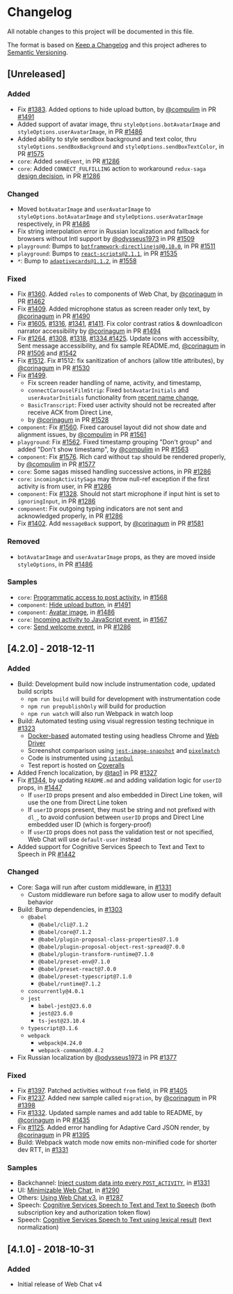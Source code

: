 # Changelog

All notable changes to this project will be documented in this file.

The format is based on [Keep a Changelog](http://keepachangelog.com/en/1.0.0/)
and this project adheres to [Semantic Versioning](http://semver.org/spec/v2.0.0.html).

<!-- CHANGELOG line template
### Added/Changed/Removed
- Added something, by [@johndoe](https://github.com/johndoe), in PR [#XXX](https://github.com/Microsoft/BotFramework-WebChat/pull/XXX)

### Changed (for dependency bumps)
- `core`: Bumps to [`abc@1.2.3`](https://npmjs.com/package/abc/), in PR [#XXX](https://github.com/Microsoft/BotFramework-WebChat/pull/XXX)

### Fixed
- Fix [#XXX](https://github.com/Microsoft/BotFramework-WebChat/issues/XXX). Patched something, by [@johndoe](https://github.com/johndoe) in PR [#XXX](https://github.com/Microsoft/BotFramework-WebChat/pull/XXX)
-->

## [Unreleased]
### Added
- Fix [#1383](https://github.com/Microsoft/BotFramework-WebChat/issues/1383). Added options to hide upload button, by [@compulim](https://github.com/compulim) in PR [#1491](https://github.com/Microsoft/BotFramework-WebChat/pull/1491)
- Added support of avatar image, thru `styleOptions.botAvatarImage` and `styleOptions.userAvatarImage`, in PR [#1486](https://github.com/Microsoft/BotFramework-WebChat/pull/1486)
- Added ability to style sendbox background and text color, thru `styleOptions.sendBoxBackground` and `styleOptions.sendBoxTextColor`, in PR [#1575](https://github.com/Microsoft/BotFramework-WebChat/pull/1575)
- `core`: Added `sendEvent`, in PR [#1286](https://github.com/Microsoft/BotFramework-WebChat/pull/1286)
- `core`: Added `CONNECT_FULFILLING` action to workaround `redux-saga` [design decision](https://github.com/redux-saga/redux-saga/issues/1651), in PR [#1286](https://github.com/Microsoft/BotFramework-WebChat/pull/1286)

### Changed
- Moved `botAvatarImage` and `userAvatarImage` to `styleOptions.botAvatarImage` and `styleOptions.userAvatarImage` respectively, in PR [#1486](https://github.com/Microsoft/BotFramework-WebChat/pull/1486)
- Fix string interpolation error in Russian localization and fallback for browsers without Intl support by [@odysseus1973](https://github.com/odysseus1973) in PR [#1509](https://github.com/Microsoft/BotFramework-WebChat/pull/1509)
- `playground`: Bumps to [`botframework-directlinejs@0.10.0`](https://github.com/Microsoft/BotFramework-DirectLineJS/), in PR [#1511](https://github.com/Microsoft/BotFramework-WebChat/pull/1511)
- `playground`: Bumps to [`react-scripts@2.1.1`](https://npmjs.com/package/react-scripts/), in PR [#1535](https://github.com/Microsoft/BotFramework-WebChat/pull/1535)
- `*`: Bump to [`adaptivecards@1.1.2`](https://npmjs.com/package/adaptivecards/), in [#1558](https://github.com/Microsoft/BotFramework-WebChat/pull/1558)

### Fixed
- Fix [#1360](https://github.com/Microsoft/BotFramework-WebChat/issues/1360). Added `roles` to components of Web Chat, by [@corinagum](https://github.com/corinagum) in PR [#1462](https://github.com/Microsoft/BotFramework-WebChat/pull/1462)
- Fix [#1409](https://github.com/Microsoft/BotFramework-WebChat/issues/1409). Added microphone status as screen reader only text, by [@corinagum](https://github.com/corinagum) in PR [#1490](https://github.com/Microsoft/BotFramework-WebChat/pull/1490)
- Fix [#1605](https://github.com/Microsoft/BotFramework-WebChat/issues/1305), [#1316](https://github.com/Microsoft/BotFramework-WebChat/issues/1316), [#1341](https://github.com/Microsoft/BotFramework-WebChat/issues/1341), [#1411](https://github.com/Microsoft/BotFramework-WebChat/issues/1411). Fix color contrast ratios & downloadIcon narrator accessibility by [@corinagum](https://github.com/corinagum) in PR [#1494](https://github.com/Microsoft/BotFramework-WebChat/pull/1494)
- Fix [#1264](https://github.com/Microsoft/BotFramework-WebChat/issues/1264), [#1308](https://github.com/Microsoft/BotFramework-WebChat/issues/1308), [#1318](https://github.com/Microsoft/BotFramework-WebChat/issues/1318), [#1334](https://github.com/Microsoft/BotFramework-WebChat/issues/1334),[#1425](https://github.com/Microsoft/BotFramework-WebChat/issues/1425). Update icons with accessibilty, Sent message accessibility, and fix sample README.md,  [@corinagum](https://github.com/corinagum) in PR [#1506](https://github.com/Microsoft/BotFramework-WebChat/pull/1506) and [#1542](https://github.com/Microsoft/BotFramework-WebChat/pull/1542)
- Fix [#1512](https://github.com/Microsoft/BotFramework-WebChat/issues/1512). Fix #1512: fix sanitization of anchors (allow title attributes), by [@corinagum](https://github.com/corinagum) in PR [#1530](https://github.com/Microsoft/BotFramework-WebChat/pull/1530)
- Fix [#1499](https://github.com/Microsoft/BotFramework-WebChat/issues/1499).
  - Fix screen reader handling of name, activity, and timestamp,
  - `connectCarouselFilmStrip`: Fixed `botAvatarInitials` and `userAvatarInitials` functionality from [recent name change](https://github.com/Microsoft/BotFramework-WebChat/pull/1486),
  - `BasicTranscript`: Fixed user activity should not be recreated after receive ACK from Direct Line,
  - by [@corinagum](https://github.com/corinagum) in PR [#1528](https://github.com/Microsoft/BotFramework-WebChat/pull/1528)
- `component`: Fix [#1560](https://github.com/Microsoft/BotFramework-WebChat/issues/1560). Fixed carousel layout did not show date and alignment issues, by [@compulim](https://github.com/compulim) in PR [#1561](https://github.com/Microsoft/BotFramework-WebChat/pull/1561)
- `playground`: Fix [#1562](https://github.com/Microsoft/BotFramework-WebChat/issues/1562). Fixed timestamp grouping "Don't group" and added "Don't show timestamp", by [@compulim](https://github.com/compulim) in PR [#1563](https://github.com/Microsoft/BotFramework-WebChat/pull/1563)
- `component`: Fix [#1576](https://github.com/Microsoft/BotFramework-WebChat/issues/1576). Rich card without `tap` should be rendered properly, by [@compulim](https://github.com/compulim) in PR [#1577](https://github.com/Microsoft/BotFramework-WebChat/pull/1577)
- `core`: Some sagas missed handling successive actions, in PR [#1286](https://github.com/Microsoft/BotFramework-WebChat/pull/1286)
- `core`: `incomingActivitySaga` may throw null-ref exception if the first activity is from user, in PR [#1286](https://github.com/Microsoft/BotFramework-WebChat/pull/1286)
- `component`: Fix [#1328](https://github.com/Microsoft/BotFramework-WebChat/issues/1328). Should not start microphone if input hint is set to `ignoringInput`, in PR [#1286](https://github.com/Microsoft/BotFramework-WebChat/pull/1286)
- `component`: Fix outgoing typing indicators are not sent and acknowledged properly, in PR [#1286](https://github.com/Microsoft/BotFramework-WebChat/pull/1286)
- Fix [#1402](https://github.com/Microsoft/BotFramework-WebChat/issues/1402). Add `messageBack` support, by [@corinagum](https://github.com/corinagum) in PR [#1581](https://github.com/Microsoft/BotFramework-WebChat/pull/1581)

### Removed
- `botAvatarImage` and `userAvatarImage` props, as they are moved inside `styleOptions`, in PR [#1486](https://github.com/Microsoft/BotFramework-WebChat/pull/1486)

### Samples
- `core`: [Programmatic access to post activity](https://microsoft.github.io/BotFramework-WebChat/15.c.programmatic-post-activity/), in [#1568](https://github.com/Microsoft/BotFramework-WebChat/pull/1568)
- `component`: [Hide upload button](https://microsoft.github.io/BotFramework-WebChat/05.d.hide-upload-button-styling/), in [#1491](https://github.com/Microsoft/BotFramework-WebChat/pull/1491)
- `component`: [Avatar image](https://microsoft.github.io/BotFramework-WebChat/04.b.display-user-bot-images-styling/), in [#1486](https://github.com/Microsoft/BotFramework-WebChat/pull/1486)
- `core`: [Incoming activity to JavaScript event](https://microsoft.github.io/BotFramework-WebChat/15.b.incoming-activity-event/), in [#1567](https://github.com/Microsoft/BotFramework-WebChat/pull/1567)
- `core`: [Send welcome event](https://microsoft.github.io/BotFramework-WebChat/15.b.backchannel-send-welcome-event/), in PR [#1286](https://github.com/Microsoft/BotFramework-WebChat/pull/1286)

## [4.2.0] - 2018-12-11
### Added
- Build: Development build now include instrumentation code, updated build scripts
   - `npm run build` will build for development with instrumentation code
   - `npm run prepublishOnly` will build for production
   - `npm run watch` will also run Webpack in watch loop
- Build: Automated testing using visual regression testing technique in [#1323](https://github.com/Microsoft/BotFramework-WebChat/pull/1323)
   - [Docker-based](https://github.com/SeleniumHQ/docker-selenium) automated testing using headless Chrome and [Web Driver](https://npmjs.com/packages/selenium-webdriver)
   - Screenshot comparison using [`jest-image-snapshot`](https://npmjs.com/packages/jest-image-snapshot) and [`pixelmatch`](https://npmjs.com/package/pixelmatch)
   - Code is instrumented using [`istanbul`](https://npmjs.com/package/istanbul)
   - Test report is hosted on [Coveralls](https://coveralls.io/github/compulim/BotFramework-WebChat)
- Added French localization, by [@tao1](https://github.com/tao1) in PR [#1327](https://github.com/Microsoft/BotFramework-WebChat/pull/1327)
- Fix [#1344](https://github.com/Microsoft/BotFramework-WebChat/issues/1344), by updating `README.md` and adding validation logic for `userID` props, in [#1447](https://github.com/Microsoft/BotFramework-WebChat/pull/1447)
   - If `userID` props present and also embedded in Direct Line token, will use the one from Direct Line token
   - If `userID` props present, they must be string and not prefixed with `dl_`, to avoid confusion between `userID` props and Direct Line embedded user ID (which is forgery-proof)
   - If `userID` props does not pass the validation test or not specified, Web Chat will use `default-user` instead
- Added support for Cognitive Services Speech to Text and Text to Speech in PR [#1442](https://github.com/Microsoft/BotFramework-WebChat/pull/1442)

### Changed
- Core: Saga will run after custom middleware, in [#1331](https://github.com/Microsoft/BotFramework-WebChat/pull/1331)
   - Custom middleware run before saga to allow user to modify default behavior
- Build: Bump dependencies, in [#1303](https://github.com/Microsoft/BotFramework-WebChat/pull/1303)
   - `@babel`
      - `@babel/cli@7.1.2`
      - `@babel/core@7.1.2`
      - `@babel/plugin-proposal-class-properties@7.1.0`
      - `@babel/plugin-proposal-object-rest-spread@7.0.0`
      - `@babel/plugin-transform-runtime@7.1.0`
      - `@babel/preset-env@7.1.0`
      - `@babel/preset-react@7.0.0`
      - `@babel/preset-typescript@7.1.0`
      - `@babel/runtime@7.1.2`
   - `concurrently@4.0.1`
   - `jest`
      - `babel-jest@23.6.0`
      - `jest@23.6.0`
      - `ts-jest@23.10.4`
   - `typescript@3.1.6`
   - `webpack`
      - `webpack@4.24.0`
      - `webpack-command@0.4.2`
- Fix Russian localization by [@odysseus1973](https://github.com/odysseus1973) in PR [#1377](https://github.com/Microsoft/BotFramework-WebChat/pull/1377)

### Fixed
- Fix [#1397](https://github.com/Microsoft/BotFramework-WebChat/issues/1397). Patched activities without `from` field, in PR [#1405](https://github.com/Microsoft/BotFramework-WebChat/pull/1405)
- Fix [#1237](https://github.com/Microsoft/BotFramework-WebChat/issues/1237). Added new sample called `migration`, by [@corinagum](https://github.com/corinagum) in PR [#1398](https://github.com/Microsoft/BotFramework-WebChat/pull/1398)
- Fix [#1332](https://github.com/Microsoft/BotFramework-WebChat/issues/1332). Updated sample names and add table to README, by [@corinagum](https://github.com/corinagum) in PR [#1435](https://github.com/Microsoft/BotFramework-WebChat/pull/1435)
- Fix [#1125](https://github.com/Microsoft/BotFramework-WebChat/issues/1125). Added error handling for Adaptive Card JSON render, by [@corinagum](https://github.com/corinagum) in PR [#1395](https://github.com/Microsoft/BotFramework-WebChat/pull/1395)
- Build: Webpack watch mode now emits non-minified code for shorter dev RTT, in [#1331](https://github.com/Microsoft/BotFramework-WebChat/pull/1331)

### Samples
- Backchannel: [Inject custom data into every `POST_ACTIVITY`](https://microsoft.github.io/BotFramework-WebChat/15.backchannel-piggyback-on-outgoing-activities/), in [#1331](https://github.com/Microsoft/BotFramework-WebChat/pull/1331)
- UI: [Minimizable Web Chat](https://microsoft.github.io/BotFramework-WebChat/12.customization-minimizable-web-chat/), in [#1290](https://github.com/Microsoft/BotFramework-WebChat/pull/1290)
- Others: [Using Web Chat v3](https://microsoft.github.io/BotFramework-WebChat/webchat-v3/), in [#1287](https://github.com/Microsoft/BotFramework-WebChat/pull/1287)
- Speech: [Cognitive Services Speech to Text and Text to Speech](https://github.com/Microsoft/BotFramework-WebChat/tree/master/samples/6.c.cognitive-services-speech-services-js) (both subscription key and authorization token flow)
- Speech: [Cognitive Services Speech to Text using lexical result](https://github.com/Microsoft/BotFramework-WebChat/tree/master/samples/6.e.cognitive-services-speech-services-with-lexical-result) (text normalization)

## [4.1.0] - 2018-10-31
### Added
- Initial release of Web Chat v4
